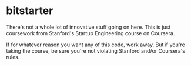 bitstarter
==========
There's not a whole lot of innovative stuff going on here. This is just coursework from Stanford's Startup Engineering course on Coursera.

If for whatever reason you want any of this code, work away. But if you're taking the course, be sure you're not violating Stanford and/or Coursera's rules.
